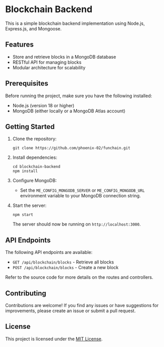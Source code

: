 # Blockchain Backend

This is a simple blockchain backend implementation using Node.js, Express.js, and Mongoose.

## Features

- Store and retrieve blocks in a MongoDB database
- RESTful API for managing blocks
- Modular architecture for scalability

## Prerequisites

Before running the project, make sure you have the following installed:

- Node.js (version 18 or higher)
- MongoDB (either locally or a MongoDB Atlas account)

## Getting Started

1. Clone the repository:

   ```shell
   git clone https://github.com/phoenix-02/funchain.git

2. Install dependencies:

   ```shell
   cd blockchain-backend
   npm install
   ```

3. Configure MongoDB:

    - Set the `ME_CONFIG_MONGODB_SERVER` or `ME_CONFIG_MONGODB_URL` environment variable to your MongoDB connection string.

4. Start the server:

   ```shell
   npm start
   ```

   The server should now be running on `http://localhost:3000`.

## API Endpoints

The following API endpoints are available:

- `GET /api/blockchain/blocks` - Retrieve all blocks
- `POST /api/blockchain/blocks` - Create a new block

Refer to the source code for more details on the routes and controllers.

## Contributing

Contributions are welcome! If you find any issues or have suggestions for improvements, please create an issue or submit a pull request.

## License

This project is licensed under the [MIT License](LICENSE).
```
